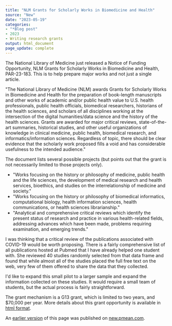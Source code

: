 ```yaml
---
title: "NLM Grants for Scholarly Works in Biomedicine and Health"
source: "New"
date: "2023-05-19"
categories:
- "*Blog post"
- 2023
- Writing research grants
output: html_document
page_update: complete
---
```


The National Library of Medicine just released a Notice of Funding Opportunity, NLM Grants for Scholarly Works in Biomedicine and Health, PAR-23-183. This is to help prepare major works and not just a single article.

"The National Library of Medicine (NLM) awards Grants for Scholarly Works in Biomedicine and Health for the preparation of book-length manuscripts and other works of academic and/or public health value to U.S. health professionals, public health officials, biomedical researchers, historians of the health sciences, and scholars of all disciplines working at the intersection of the digital humanities/data science and the history of the health sciences. Grants are awarded for major critical reviews, state-of-the-art summaries, historical studies, and other useful organizations of knowledge in clinical medicine, public health, biomedical research, and informatics/information sciences. Regardless of topic, there should be clear evidence that the scholarly work proposed fills a void and has considerable usefulness to the intended audience."

The document lists several possible projects (but points out that the grant is not necessarily limited to those projects only).

- "Works focusing on the history or philosophy of medicine, public health and the life sciences, the development of medical research and health services, bioethics, and studies on the interrelationship of medicine and society."
- "Works focusing on the history or philosophy of biomedical informatics, computational biology, health information sciences, health communications, or health sciences librarianship."
- "Analytical and comprehensive critical reviews which identify the present status of research and practice in various health-related fields, addressing advances which have been made, problems requiring examination, and emerging trends."

I was thinking that a critical review of the publications associated with COVID-19 would be worth proposing. There is a fairly comprehensive list of all publications hosted at Pubmed that I have already helped one student with. She reviewed 40 studies randomly selected from that data frame and found that while almost all of the studies placed the full free text on the web, very few of them offered to share the data that they collected.

I'd like to expand this small pilot to a larger sample and expand the information collected on these studies. It would require a small team of students, but the actual process is fairly straightforward. 

The grant mechanism is a G13 grant, which is limited to two years, and $70,000 per year. More details about this grant opportunity is available in [html format][nih1].

[nih1]: https://grants.nih.gov/grants/guide/pa-files/PAR-23-183.html

An [earlier version][sim2] of this page was published on [new.pmean.com][sim1].

[sim1]: http://new.pmean.com
[sim2]: http://new.pmean.com/grants-for-scholarly-works/
